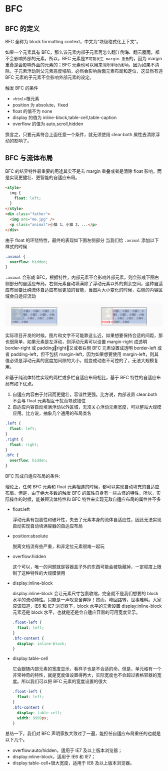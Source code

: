 # BFC

## BFC 的定义

BFC 全称为 block formatting context，中文为“块级格式化上下文”。

如果一个元素具有 BFC，那么该元素内部子元素再怎么翻江倒海、翻云覆雨，都不会影响外部的元素，所以，BFC 元素是`不可能发生 margin 重叠`的，因为 margin 重叠是会影响外面的元素的；BFC 元素也可以用来`清除浮动的影响`，因为如果不清除，子元素浮动则父元素高度塌陷，必然会影响后面元素布局和定位，这显然有违 BFC 元素的子元素不会影响外部元素的设定。

触发 BFC 的条件

- `<html>`根元素
- position 为 absolute，fixed
- float 的值不为 none
- display 的值为 inline-block,table-cell,table-caption
- overflow 的值为 auto,scroll,hidden

换言之，只要元素符合上面任意一个条件，就无须使用 clear:both 属性去清除浮动的影响了。

## BFC 与流体布局

BFC 的结界特性最重要的用途其实不是去 margin 重叠或者是清除 float 影响，而是实现更健壮、更智能的自适应布局。

```html
<style>
  img {
    float: left;
  }
</style>
<div class="father">
  <img src="me.jpg" />
  <p class="animal">小猫 1，小猫 2，...</p>
</div>
```

由于 float 的环绕特性，最终的表现如下图左侧部分
当我们给 `.animal` 添加以下样式的时候

```css
.animal {
  overflow: hidden;
}
```

`.animal` 会形成 BFC，根据特性，内部元素不会影响外部元素，则会形成下图右侧部分的自适应布局，右侧元素自动填满除了浮动元素以外的剩余空间，这种自适应布局要比纯流体自适应布局更加的智能，当图片大小变化的时候，右侧的内容区域会自适应流动

![image](../assets/float/bfc1.png)

实际项目开发的时候，图片和文字不可能靠这么近，如果想要保持合适的间距，那也很简单，如果元素是左浮动，则浮动元素可以设置 margin-right 成透明 border-right 或 paddingright；又或者右侧 BFC 元素设置成透明 border-left 或者 padding-left，但不包括 margin-left，因为如果想要使用 margin-left，则其值必须是浮动元素的宽度加间隙的大小，就变成动态不可控的了，无法大规模复用。

和基于纯流体特性实现的两栏或多栏自适应布局相比，基于 BFC 特性的自适应布局有如下优点。

1. 自适应内容由于封闭而更健壮，容错性更强。比方说，内部设置 clear:both 不会与 float 元素相互干扰而导致错位
2. 自适应内容自动填满浮动以外区域，无须关心浮动元素宽度，可以整站大规模应用。比方说，抽象几个通用的布局类名

```css
.left {
  float: left;
}
.right {
  float: right;
}
.bfc {
  overflow: hidden;
}
```

BFC 形成自适应布局的条件:

理论上，任何 BFC 元素和 float 元素相遇的时候，都可以实现自动填充的自适应布局。但是，由于绝大多数的触发 BFC 的属性自身有一些古怪的特性，所以，实际操作的时候，能兼顾流体特性和 BFC 特性来实现无敌自适应布局的属性并不多

- float:left

  浮动元素有包裹性和破坏性，失去了元素本身的流体自适应性，因此无法实现自动实现自动填满容器的自适应布局

- position:absolute

  脱离文档流有些严重，和非定位元素很难一起玩

- overflow:hidden

  这个可以，唯一的问题就是容器盒子外的东西可能会被隐藏掉，一定程度上限制了这种特性的大规模使用

- display:inline-block

  display:inline-block 会让元素尺寸包裹收缩，完全就不是我们想要的 block 水平的流动特性。只能是一声叹息舍弃掉！然而，峰回路转，世事难料。大家应该知道，IE6 和 IE7 浏览器下，block 水平的元素设置 display:inline-block 元素还是 block 水平，也就是还是会自适应容器的可用宽度显示。

  ```css
  .float-left {
    float: left;
  }
  .bfc-content {
    display: inline-block;
  }
  ```

- display:table-cell

  它会跟随内部元素的宽度显示，看样子也是不合适的命。但是，单元格有一个非常神奇的特性，就是宽度值设置得再大，实际宽度也不会超过表格容器的宽度。所以我们可以把 BFC 元素的宽度设置的很大

  ```css
  .float-left {
    float: left;
  }
  .bfc-content {
    display: table-cell;
    width: 9999px;
  }
  ```

总结一下，我们对 BFC 声明家族大致过了一遍，能担任自适应布局重任的也就是以下几个。

- overflow:auto/hidden，适用于 IE7 及以上版本浏览器；
- display:inline-block，适用于 IE6 和 IE7；
- display:table-cell+很大宽度，适用于 IE8 及以上版本浏览器。
